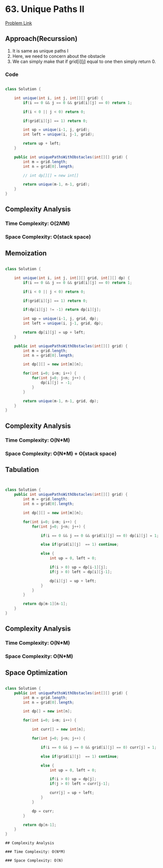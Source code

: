 # 63. Unique Paths II

[Problem Link](https://leetcode.com/problems/unique-paths-ii/description/)

## Approach(Recurssion)

1. It is same as unique paths I
2. Here, we need to concern about the obstacle
3. We can simply make that if grid[i][j] equal to one then simply return 0.

### Code

```Java

class Solution {

    int unique(int i, int j, int[][] grid) {
        if(i == 0 && j == 0 && grid[i][j] == 0) return 1;

        if(i < 0 || j < 0) return 0;

        if(grid[i][j] == 1) return 0;

        int up = unique(i-1, j, grid);
        int left = unique(i, j-1, grid);

        return up + left;
    }

    public int uniquePathsWithObstacles(int[][] grid) {
        int m = grid.length;
        int n = grid[0].length;

        // int dp[][] = new int[]

        return unique(m-1, n-1, grid);
    }
}

```

## Complexity Analysis

### Time Complexity: O(2*N*M)

### Space Complexity: O(stack space)

## Memoization

```Java

class Solution {

    int unique(int i, int j, int[][] grid, int[][] dp) {
        if(i == 0 && j == 0 && grid[i][j] == 0) return 1;

        if(i < 0 || j < 0) return 0;

        if(grid[i][j] == 1) return 0;

        if(dp[i][j] != -1) return dp[i][j];

        int up = unique(i-1, j, grid, dp);
        int left = unique(i, j-1, grid, dp);

        return dp[i][j] = up + left;
    }

    public int uniquePathsWithObstacles(int[][] grid) {
        int m = grid.length;
        int n = grid[0].length;

        int dp[][] = new int[m][n];

        for(int i=0; i<m; i++) {
            for(int j=0; j<n; j++) {
                dp[i][j] = -1;
            }
        }

        return unique(m-1, n-1, grid, dp);
    }
}

```

## Complexity Analysis

### Time Complexity: O(N\*M)

### Space Complexity: O(N\*M) + O(stack space)

## Tabulation

```Java


class Solution {
    public int uniquePathsWithObstacles(int[][] grid) {
        int m = grid.length;
        int n = grid[0].length;

        int dp[][] = new int[m][n];

        for(int i=0; i<m; i++) {
            for(int j=0; j<n; j++) {

                if(i == 0 && j == 0 && grid[i][j] == 0) dp[i][j] = 1;

                else if(grid[i][j]  == 1) continue;

                else {
                    int up = 0, left = 0;

                    if(i > 0) up = dp[i-1][j];
                    if(j > 0) left = dp[i][j-1];

                    dp[i][j] = up + left;
                }
            }
        }

        return dp[m-1][n-1];
    }
}

```

## Complexity Analysis

### Time Complexity: O(N*M)

### Space Complexity: O(N*M)



## Space Optimization

```Java

class Solution {
    public int uniquePathsWithObstacles(int[][] grid) {
        int m = grid.length;
        int n = grid[0].length;

        int dp[] = new int[n];

        for(int i=0; i<m; i++) {

            int curr[] = new int[n];

            for(int j=0; j<n; j++) {

                if(i == 0 && j == 0 && grid[i][j] == 0) curr[j] = 1;

                else if(grid[i][j]  == 1) continue;

                else {
                    int up = 0, left = 0;

                    if(i > 0) up = dp[j];
                    if(j > 0) left = curr[j-1];

                    curr[j] = up + left; 
                }
            }

            dp = curr;
        }

        return dp[n-1];
    }
}

```


    ## Complexity Analysis

    ### Time Complexity: O(N*M)

    ### Space Complexity: O(N)


